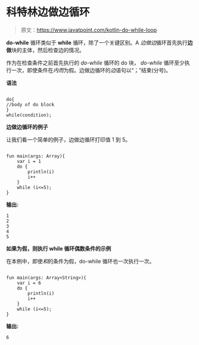 # 科特林边做边循环

> 原文：<https://www.javatpoint.com/kotlin-do-while-loop>

**do-while** 循环类似于 **while** 循环，除了一个关键区别。A *边做边*循环首先执行**边做**块的主体，然后检查边的情况。

作为在检查条件之前首先执行的 *do-while* 循环的 do 块， *do-while* 循环至少执行一次，即使条件在*内而*为假。边做边循环的*边*语句以“；”结束(分号)。

**语法**

```

do{
//body of do block
}
while(condition);

```

**边做边循环的例子**

让我们看一个简单的例子，边做边循环打印值 1 到 5。

```

fun main(args: Array){
    var i = 1
    do {
        println(i)
        i++
    }
    while (i<=5);
} 
```

**输出:**

```
1
2
3
4
5

```

**如果为假，则执行 while 循环偶数条件的示例**

在本例中，即使*和*的条件为假，do-while 循环也一次执行一次。

```

fun main(args: Array<String>){
    var i = 6
    do {
        println(i)
        i++
    }
    while (i<=5);
}

```

**输出:**

```
6

```